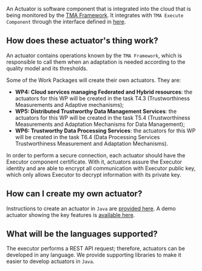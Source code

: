 An Actuator is software component that is integrated into the cloud that is being monitored by the [TMA Framework](https://github.com/eubr-atmosphere/tma-framework#trustworthiness-monitoring--assessment-framework). It integrates with `TMA Execute Component` through the interface defined in [here](https://github.com/eubr-atmosphere/tma-framework-k#message-format-for-actions-registration).

## How does these actuator's thing work?

An actuator contains operations known by the `TMA Framework`, which is responsible to call them when an adaptation is needed according to the quality model and its thresholds.

Some of the Work Packages will create their own actuators. They are:

- **WP4: Cloud services managing Federated and Hybrid resources**: the actuators for this WP will be created in the task T4.3 (Trustworthiness Measurements and Adaptive mechanisms);
- **WP5: Distributed Trustworthy Data Management Services**: the actuators for this WP will be created in the task T5.4 (Trustworthiness Measurements and Adaptation Mechanisms for Data Management);
- **WP6: Trustworthy Data Processing Services**: the actuators for this WP will be created in the task T6.4 (Data Processing Services Trustworthiness Measurement and Adaptation Mechanisms).

In order to perform a secure connection, each actuator should have the Executor component certificate. With it, actuators assure the Executor identity and are able to encrypt all communication with Executor public key, which only allows Executor to decrypt information with its private key.

## How can I create my own actuator?
Instructions to create an actuator in `Java` are [provided here](https://github.com/eubr-atmosphere/tma-framework-e/tree/master/development/actuators).
A demo actuator showing the key features is [available here](https://github.com/eubr-atmosphere/tma-framework-e/tree/new/actuator_api/development/actuators/demo-actuator-java).

## What will be the languages supported?
The executor performs a REST API request; therefore, actuators can be developed in any language.
We provide supporting libraries to make it easier to develop actuators in `Java`.